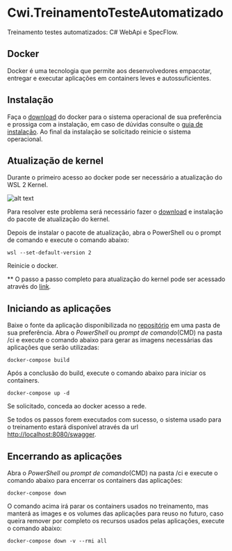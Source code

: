 # Cwi.TreinamentoTesteAutomatizado
Treinamento testes automatizados: C# WebApi e SpecFlow.


## Docker
Docker é uma tecnologia que permite aos desenvolvedores empacotar, entregar e executar
aplicações em containers leves e autossuficientes.

## Instalação
Faça o [download](https://www.docker.com/get-started) do docker para o sistema operacional de sua preferência e prossiga com a instalação, em caso de dúvidas consulte o [guia de instalação](https://docs.docker.com/engine/install/).
Ao final da instalação se solicitado reinicie o sistema operacional.

## Atualização de kernel
Durante o primeiro acesso ao docker pode ser necessário a atualização do WSL 2 Kernel.

![alt text](https://i.stack.imgur.com/Tc7m4.png)

Para resolver este problema será necessário fazer o [download](https://wslstorestorage.blob.core.windows.net/wslblob/wsl_update_x64.msi) e instalação do pacote de atualização do kernel.

Depois de instalar o pacote de atualização, abra o PowerShell ou o prompt de comando e execute o comando abaixo:

```wsl --set-default-version 2```

Reinicie o docker.

** O passo a passo completo para atualização do kernel pode ser acessado através do [link](https://docs.microsoft.com/pt-br/windows/wsl/install-win10#step-4---download-the-linux-kernel-update-package).

## Iniciando as aplicações
Baixe o fonte da aplicação disponibilizada no [repositório](https://github.com/ronipereira/Cwi.WebApi.TesteAutomatizado.git) em uma pasta de sua preferência. Abra o *PowerShell* ou *prompt de comando*(CMD) na pasta /ci e execute o comando abaixo para gerar as imagens necessárias das aplicações que serão utilizadas: 

```docker-compose build```

Após a conclusão do build, execute o comando abaixo para iniciar os containers.

```docker-compose up -d```

Se solicitado, conceda ao docker acesso a rede.

Se todos os passos forem executados com sucesso, o sistema usado para o treinamento estará disponível através da url [http://localhost:8080/swagger](http://localhost:8080/swagger).

## Encerrando as aplicações
Abra o *PowerShell* ou *prompt de comando*(CMD) na pasta /ci e execute o comando abaixo para encerrar os containers das aplicações:

```docker-compose down```

O comando acima irá parar os containers usados no treinamento, mas manterá as images e os volumes das aplicações para reuso no futuro, caso queira remover por completo os recursos usados pelas aplicações, execute o comando abaixo:

```docker-compose down -v --rmi all```
